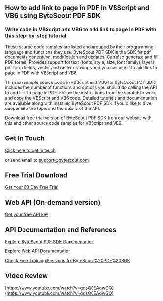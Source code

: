 ## How to add link to page in PDF in VBScript and VB6 using ByteScout PDF SDK

### Write code in VBScript and VB6 to add link to page in PDF with this step-by-step tutorial

These source code samples are listed and grouped by their programming language and functions they use. ByteScout PDF SDK is the SDK for pdf documents generation, modification and updates. Can also generate and fill PDF forms. Provides support for text (fonts, style, size, font family), layers, pdf form fields, vector and raster drawings and you can use it to add link to page in PDF with VBScript and VB6.

This rich sample source code in VBScript and VB6 for ByteScout PDF SDK includes the number of functions and options you should do calling the API to add link to page in PDF. Follow the instructions from the scratch to work and copy the VBScript and VB6 code. Detailed tutorials and documentation are available along with installed ByteScout PDF SDK if you'd like to dive deeper into the topic and the details of the API.

Download free trial version of ByteScout PDF SDK from our website with this and other source code samples for VBScript and VB6.

## Get In Touch

[Click here to get in touch](https://bytescout.zendesk.com/hc/en-us/requests/new?subject=ByteScout%20PDF%20SDK%20Question)

or send email to [support@bytescout.com](mailto:support@bytescout.com?subject=ByteScout%20PDF%20SDK%20Question) 

## Free Trial Download

[Get Your 60 Day Free Trial](https://bytescout.com/download/web-installer?utm_source=github-readme)

## Web API (On-demand version)

[Get your free API key](https://pdf.co/documentation/api?utm_source=github-readme)

## API Documentation and References

[Explore ByteScout PDF SDK Documentation](https://bytescout.com/documentation/index.html?utm_source=github-readme)

[Explore Web API Documentation](https://pdf.co/documentation/api?utm_source=github-readme)

[Check Free Training Sessions for ByteScout%20PDF%20SDK](https://academy.bytescout.com/)

## Video Review

[https://www.youtube.com/watch?v=gdsQ0EAqwGQ](https://www.youtube.com/watch?v=gdsQ0EAqwGQ)
